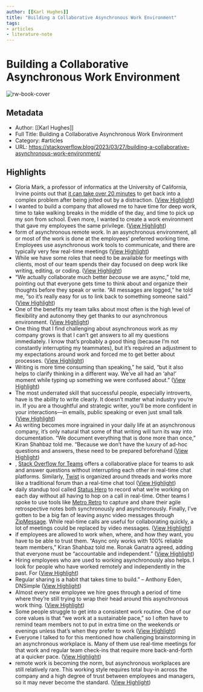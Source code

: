```yaml
---
author: [[Karl Hughes]]
title: "Building a Collaborative Asynchronous Work Environment"
tags: 
- articles
- literature-note
---
```

# Building a Collaborative Asynchronous Work Environment

![rw-book-cover](https://149351115.v2.pressablecdn.com/wp-content/uploads/2023/03/032323-Stack-Overflow-Asynchronus-work-environment_sm.png)

## Metadata
- Author: [[Karl Hughes]]
- Full Title: Building a Collaborative Asynchronous Work Environment
- Category: #articles
- URL: https://stackoverflow.blog/2023/03/27/building-a-collaborative-asynchronous-work-environment/

## Highlights
- Gloria Mark, a professor of informatics at the University of California, Irvine points out that [it can take over 20 minutes](https://www.wsj.com/articles/SB10001424127887324339204578173252223022388) to get back into a complex problem after being jolted out by a distraction. ([View Highlight](https://read.readwise.io/read/01gwmwgsnm6g9kf535e5ayr1wz))
- I wanted to build a company that allowed me to have time for deep work, time to take walking breaks in the middle of the day, and time to pick up my son from school. Even more, I wanted to create a work environment that gave my employees the same privilege. ([View Highlight](https://read.readwise.io/read/01gwmwmvmk3bbj8c3tq3b39w5x))
- form of asynchronous remote work. In an asynchronous environment, all or most of the work is done at the employees’ preferred working time. Employees use asynchronous work tools to communicate, and there are typically very few real-time meetings ([View Highlight](https://read.readwise.io/read/01gwmwn7fqj902qc38zempez4m))
- While we have some roles that need to be available for meetings with clients, most of our team spends their day focused on deep work like writing, editing, or coding. ([View Highlight](https://read.readwise.io/read/01gwmwpy3zy3648w9jtaw908ar))
- “We actually collaborate much better *because* we are async,” told me, pointing out that everyone gets time to think about and organize their thoughts before they speak or write. “All messages are logged,” he told me, “so it’s really easy for us to link back to something someone said.” ([View Highlight](https://read.readwise.io/read/01gwmwspvenyes142abkhewq70))
- One of the benefits my team talks about most often is the high level of flexibility and autonomy they get thanks to our asynchronous environment. ([View Highlight](https://read.readwise.io/read/01gwmwt3mgj8n40jdw38czdyef))
- One thing that I find challenging about asynchronous work as my company grows is that I can’t get answers to all my questions immediately. I know that’s probably a good thing (because I’m not constantly interrupting my teammates), but it’s required an adjustment to my expectations around work and forced me to get better about processes. ([View Highlight](https://read.readwise.io/read/01gwmwv5xxxj6pg8hm2zyq8r6n))
- Writing is more time consuming than speaking,” he said, “but it also helps to clarify thinking in a different way. We’ve all had an ‘aha!’ moment while typing up something we were confused about.” ([View Highlight](https://read.readwise.io/read/01gwmwvrevc9er9sdnahfc35a4))
- The most underrated skill that successful people, especially introverts, have is the ability to write clearly. It doesn’t matter what industry you’re in. If you are a thoughtful and strategic writer, you’ll be more confident in your interactions—in emails, public speaking or even just small talk ([View Highlight](https://read.readwise.io/read/01gwmwwa3zkzr34q5g43q2nrhw))
- As writing becomes more ingrained in your daily life at an asynchronous company, it’s only natural that some of that writing will turn its way into documentation. “We document everything that is done more than once,” Kiran Shahbaz told me. “Because we don’t have the luxury of ad-hoc questions and answers, these need to be prepared beforehand ([View Highlight](https://read.readwise.io/read/01gwmwwy19x6pg06nptfb18p3k))
- , [Stack Overflow for Teams](https://stackoverflow.co/teams/) offers a collaborative place for teams to ask and answer questions without interrupting each other in real-time chat platforms. Similarly, [Twist](https://twist.com/) is organized around threads and works more like a traditional forum than a real-time chat tool ([View Highlight](https://read.readwise.io/read/01gwmwxne2dv7cnd5wj9bdr2ng))
- daily standup tool called [Status Hero](https://statushero.com/) to record what we’re working on each day without all having to hop on a call in real-time. Other teams I spoke to use tools like [Metro Retro](https://metroretro.io/) to capture and share their agile retrospective notes both synchronously and asynchronously.
  Finally, I’ve gotten to be a big fan of leaving async video messages through [ZipMessage](https://zipmessage.com/). While real-time calls are useful for collaborating quickly, a lot of meetings could be replaced by video messages. ([View Highlight](https://read.readwise.io/read/01gwmwyfmtmw666hyn81j6d6y6))
- if employees are allowed to work when, where, and how they want, you have to be able to trust them. “Async only works with 100% reliable team members,” Kiran Shahbaz told me. Ronak Ganatra agreed, adding that everyone must be “accountable and independent.” ([View Highlight](https://read.readwise.io/read/01gwmx1k4rdph4p91cgcwd87zc))
- Hiring employees who are used to working asynchronously also helps. I look for people who have worked remotely and independently in the past. For ([View Highlight](https://read.readwise.io/read/01gwmx2ck42pbcrr8p1x35ma51))
- Regular sharing is a habit that takes time to build.” – Anthony Eden, DNSimple ([View Highlight](https://read.readwise.io/read/01gwmx3a8mf1k967ra20j10aj1))
- Almost every new employee we hire goes through a period of time where they’re still trying to wrap their head around this asynchronous work thing. ([View Highlight](https://read.readwise.io/read/01gwmx34kzccqf17btxvegwp47))
- Some people struggle to get into a consistent work routine. One of our core values is that “we work at a sustainable pace,” so I often have to remind team members not to put in extra time on the weekends or evenings unless that’s when they prefer to work ([View Highlight](https://read.readwise.io/read/01gwmx43shssq4nbys9c9vfd92))
- Everyone I talked to for this mentioned how challenging brainstorming in an asynchronous workplace is. Many of them use real-time meetings for that work and regular team check-ins that require more back-and-forth at a quicker pace. ([View Highlight](https://read.readwise.io/read/01gwmx4zqh7sjfz1xgt60fxg0w))
- remote work is becoming the norm, but asynchronous workplaces are still relatively rare. This working style requires total buy-in across the company and a high degree of trust between employees and managers, so it may never become the standard. ([View Highlight](https://read.readwise.io/read/01gwmx5w661jg8nhjwktk7856b))
